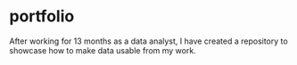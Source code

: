 # portfolio
After working for 13 months as a data analyst, I have created a repository to showcase how to make data usable from my work.

